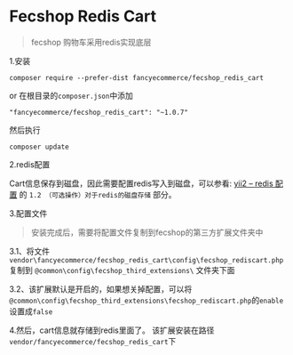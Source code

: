 Fecshop Redis Cart
======================

> fecshop 购物车采用redis实现底层


1.安装

```
composer require --prefer-dist fancyecommerce/fecshop_redis_cart 
```

or 在根目录的`composer.json`中添加

```
"fancyecommerce/fecshop_redis_cart": "~1.0.7"

```

然后执行

```
composer update
```

2.redis配置

Cart信息保存到磁盘，因此需要配置redis写入到磁盘，可以参看:
[yii2 – redis 配置](http://www.fancyecommerce.com/2016/05/03/yii2-redis-%E9%85%8D%E7%BD%AE/)
的
`1.2 （可选操作）对于redis的磁盘存储` 部分。

3.配置文件

> 安装完成后，需要将配置文件复制到fecshop的第三方扩展文件夹中

3.1、将文件 `vendor\fancyecommerce/fecshop_redis_cart\config\fecshop_rediscart.php`
复制到 `@common\config\fecshop_third_extensions\` 文件夹下面

3.2、该扩展默认是开启的，如果想关掉配置，可以将
`@common\config\fecshop_third_extensions\fecshop_rediscart.php`的`enable`
设置成`false`



4.然后，cart信息就存储到redis里面了。
该扩展安装在路径 `vendor/fancyecommerce/fecshop_redis_cart`下



